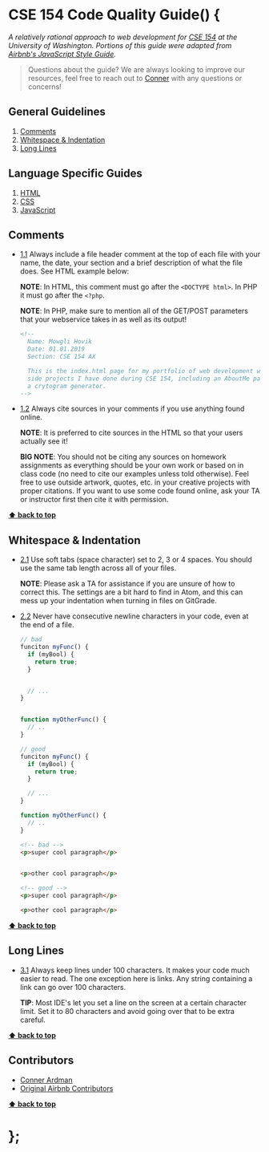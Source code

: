 # CSE 154 Code Quality Guide() {

*A relatively rational approach to web development for [CSE 154](https://cs.washington.edu/154) at the University of Washington. Portions of this guide were adapted from [Airbnb's JavaScript Style Guide](https://github.com/airbnb/javascript).*

> Questions about the guide? We are always looking to improve our resources, feel free to reach out to [Conner](mailto:ardmanc@uw.edu) with any questions or concerns!

## General Guidelines

  1. [Comments](#comments)
  1. [Whitespace & Indentation](#whitespace--indentation)
  1. [Long Lines](#long-lines)

## Language Specific Guides
  1. [HTML](HTML.md)
  1. [CSS](CSS.md)
  1. [JavaScript](javascript.md)

## Comments

  <a name="comments--header"></a><a name="1.1"></a>
  - [1.1](#comments--header) Always include a file header comment at the top of each file with your name, the date, your section and a brief description of what the file does. See HTML example below:

    **NOTE**: In HTML, this comment must go after the `<DOCTYPE html>`. In PHP it must go after the `<?php`.

    **NOTE**: In PHP, make sure to mention all of the GET/POST parameters that your webservice takes in as well as its output!

    ```HTML
    <!--
      Name: Mowgli Hovik
      Date: 01.01.2019
      Section: CSE 154 AX

      This is the index.html page for my portfolio of web development work. It includes links to
      side projects I have done during CSE 154, including an AboutMe page, a blog template, and 
      a crytogram generator.
    -->
    ```

  <a name="comments--sources"></a><a name="1.2"></a>
  - [1.2](#comments--sources) Always cite sources in your comments if you use anything found online.

    **NOTE**: It is preferred to cite sources in the HTML so that your users actually see it!

    **BIG NOTE**: You should not be citing any sources on homework assignments as everything should be
    your own work or based on in class code (no need to cite our examples unless told otherwise). Feel free
    to use outside artwork, quotes, etc. in your creative projects with proper citations. If you want to use some
    code found online, ask your TA or instructor first then cite it with permission.

**[⬆ back to top](#table-of-contents)**

## Whitespace & Indentation

  <a name="whitespace--spaces"></a><a name="2.1"></a>
  - [2.1](#whitespace--spaces) Use soft tabs (space character) set to 2, 3 or 4 spaces. You should use the same tab length across all of your files.

    **NOTE**: Please ask a TA for assistance if you are unsure of how to correct this. The settings are a bit hard to find in Atom, and this can mess up your indentation when turning in files on GitGrade.

  <a name="whitespace--newline-at-end"></a><a name="2.2"></a>
  - [2.2](#whitespace--newline-at-end) Never have consecutive newline characters in your code, even at the end of a file.

    ```javascript
    // bad
    funciton myFunc() {
      if (myBool) {
        return true;
      }


      // ...
    }


    function myOtherFunc() {
      // ..
    }
    ```

    ```javascript
    // good
    funciton myFunc() {
      if (myBool) {
        return true;
      }

      // ...
    }

    function myOtherFunc() {
      // ..
    }
    ```

    ```HTML
    <!-- bad -->
    <p>super cool paragraph</p>


    <p>other cool paragraph</p>
    ```

    ```HTML
    <!-- good -->
    <p>super cool paragraph</p>

    <p>other cool paragraph</p>
    ```

**[⬆ back to top](#table-of-contents)**

## Long Lines

  <a name="short--lines"></a><a name="3.1"></a>
  - [3.1](#short--lines) Always keep lines under 100 characters. It makes your code much easier to read. The one exception here is links. Any string containing a link can go over 100 characters.

    **TIP**: Most IDE's let you set a line on the screen at a certain character limit. Set it to 80 characters and avoid going over that to be extra careful.

**[⬆ back to top](#table-of-contents)**

## Contributors
  - [Conner Ardman](mailto:ardmanc@uw.edu)
  - [Original Airbnb Contributors](https://github.com/airbnb/javascript/graphs/contributors)

**[⬆ back to top](#table-of-contents)**

# };
